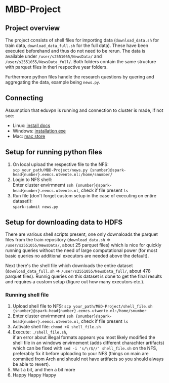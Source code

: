 # MBD-Project
## Project overview
The project consists of shell files for importing data (```download_data.sh``` for train data, ```download_data_full.sh``` for the full data). These have been executed beforehand and thus do not need to be rerun. The data is available under ```/user/s2551055/NewsData/``` and ```/user/s2551055/NewsData_full/```. Both folders contain the same structure with parquet files in theri respective year folders. 

Furthermore python files handle the research questions by quering and aggregating the data, example being ```news.py```.

## Connecting
Assumption that eduvpn is running and connection to cluster is made, if not see:
- Linux: [install docs](https://docs.eduvpn.org/client/linux/installation.html)
- Windows: [installation exe](https://app.eduvpn.org/windows/eduVPNClient_latest.exe)
- Mac: [mac store](https://apps.apple.com/app/eduvpn-client/id1317704208)

## Setup for running python files
1. On local upload the respective file to the NFS: <br>```scp your_path/MBD-Project/news.py {snumber}@spark-head{number}.eemcs.utwente.nl:/home/snumber/```
2. Login to NFS shell: <br>Enter cluster envirmnemt ```ssh {snumber}@spark-head{number}.eemcs.utwente.nl```, check if file present ```ls```
3. Run file (don't forget custom setup in the case of executing on entire dataset!): <br> ```spark-submit news.py```

## Setup for downloading data to HDFS
There are various shell scripts present, one only downaloads the parquet files from the train repository (```download_data.sh``` => ```/user/s2551055/NewsData/```, about 25 parquet files) which is nice for quickly running queries without the need of large computational power (for most basic queries no additional executors are needed above the default).

Next there's the shell file which downloads the entire dataset (```download_data_full.sh``` => ```/user/s2551055/NewsData_full/```, about 478 parquet files). Runnig queries on this dataset is done to get the final results and requires a custom setup (figure out how many executors etc.).

### Running shell file
1. Upload shell file to NFS: ```scp your_path/MBD-Project/shell_file.sh {snumber}@spark-head{number}.eemcs.utwente.nl:/home/snumber```
2. Enter cluster envirmnemt ```ssh {snumber}@spark-head{number}.eemcs.utwente.nl```, check if file present ```ls```
3. Activate shell file: ```chmod +X shell_file.sh```
4. Execute: ```./shell_file.sh```,<br> if an error about illegal formats appears you most likely modified the shell file in an windows envirnement (adds different charachter artifacts) which can be fixed with ```sed -i 's/\r$//' shell_file.sh``` on the NFS, preferably fix it before uploading to your NFS (things on main are commited from Arch and should not have artifacts so you should always be able to revert).
5. Wait a bit, and then a bit more
6. Happy Happy Happy